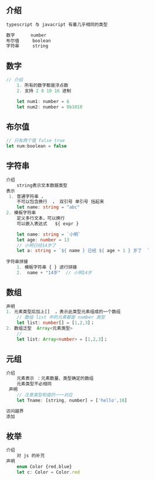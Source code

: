 ## 介绍

```js
typescript 与 javacript 有着几乎相同的类型

数字		number
布尔值		boolean
字符串		string

```





## 数字

```js
// 介绍
	1. 所有的数字都是浮点数
    2. 支持 2 8 10 16 进制

    let num1: number = 6
	let num2: number = 0b1010

```



## 布尔值

```js
// 只有两个值 false true
let num:boolean = false
```

## 字符串

```ts
介绍
	string表示文本数据类型
表示
 1. 普通字符串 ，
    不可以包含换行  ， 双引号 单引号 括起来
	let name: string = "abc"
2. 模板字符串
    定义多行文本，可以换行
    可以嵌入表达式   ${ expr }

    let name: string = `小明`
    let age: number = 13
    // 小明已经14岁了
	let a: string = `${ name } 已经 ${ age + 1 } 岁了  `
    
字符串拼接
	1. 模板字符串 { } 进行拼接
    2.  name + "14岁"  // 小明14岁
```

## 数组

```ts
声明
1. 元素类型后加上[]  ，表示此类型元素组成的一个数组
    // 数组 list 中的元素都是 number 类型
	let list: number[] = [1,2,3]；
2. 数组泛型  Array<元素类型>
	// 
	let list: Array<number> = [1,2,3]；
```

## 元组

```js
介绍
	元素表示 ：元素数量、类型确定的数组 
    元素类型不必相同
 声明
 	// 注意类型和值的一一对应
 	let Tname: [string, number] = ['hello',10]

访问越界
添加

```



## 枚举

```js
介绍
	对 js 的补充
声明
	enum Color {red,blue}
	let c: Color = Color.red
```








































































































